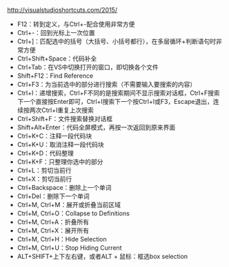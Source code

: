 http://visualstudioshortcuts.com/2015/

- F12：转到定义，与Ctrl+-配合使用非常方便
- Ctrl+-：回到光标上一次位置
- Ctrl+]：匹配选中的括号（大括号、小括号都行），在多层循环+判断语句时非常方便
- Ctrl+Shift+Space：代码补全
- Ctrl+Tab：在VS中切换打开的窗口，即切换各个文件
- Shift+F12：Find Reference
- Ctrl+F3：为当前选中的部分进行搜索（不需要输入要搜索的内容）
- Ctrl+I：递增搜索，Ctrl+F不同的是搜索期间不显示搜索对话框，Ctrl+F搜索下一个直接按Enter即可，Ctrl+I搜索下一个按Ctrl+I或F3，Escape退出，连续按两次Ctrl+I重复上次搜索
- Ctrl+Shift+F：文件搜索替换对话框
- Shift+Alt+Enter：代码全屏模式，再按一次返回到原来界面
- Ctrl+K+C：注释一段代码块
- Ctrl+K+U：取消注释一段代码块
- Ctrl+K+D：代码整理
- Ctrl+K+F：只整理你选中的部分
- Ctrl+L：剪切当前行
- Ctrl+X：剪切当前行
- Ctrl+Backspace：删除上一个单词
- Ctrl+Del：删除下一个单词
- Ctrl+M, Ctrl+M：展开或折叠当前区域
- Ctrl+M, Ctrl+O：Collapse to Definitions
- Ctrl+M, Ctrl+A：折叠所有
- Ctrl+M, Ctrl+X：展开所有
- Ctrl+M, Ctrl+H：Hide Selection
- Ctrl+M, Ctrl+U：Stop Hiding Current
- ALT+SHIFT+上下左右键，或者ALT + 鼠标：框选box selection